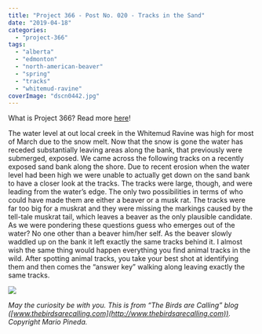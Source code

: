 ```yaml
---
title: "Project 366 - Post No. 020 - Tracks in the Sand"
date: "2019-04-18"
categories: 
  - "project-366"
tags: 
  - "alberta"
  - "edmonton"
  - "north-american-beaver"
  - "spring"
  - "tracks"
  - "whitemud-ravine"
coverImage: "dscn0442.jpg"
---
```


What is Project 366? Read more [here](https://thebirdsarecalling.com/2019/03/29/project-366/)!

The water level at out local creek in the Whitemud Ravine was high for most of March due to the snow melt. Now that the snow is gone the water has receded substantially leaving areas along the bank, that previously were submerged, exposed. We came across the following tracks on a recently exposed sand bank along the shore. Due to recent erosion when the water level had been high we were unable to actually get down on the sand bank to have a closer look at the tracks. The tracks were large, though, and were leading from the water’s edge. The only two possibilities in terms of who could have made them are either a beaver or a musk rat. The tracks were far too big for a muskrat and they were missing the markings caused by the tell-tale muskrat tail, which leaves a beaver as the only plausible candidate. As we were pondering these questions guess who emerges out of the water? No one other than a beaver him/her self. As the beaver slowly waddled up on the bank it left exactly the same tracks behind it. I almost wish the same thing would happen everything you find animal tracks in the wild. After spotting animal tracks, you take your best shot at identifying them and then comes the “answer key” walking along leaving exactly the same tracks.

![](images/dscn0442.jpg)

_May the curiosity be with you. This is from “The Birds are Calling” blog ([www.thebirdsarecalling.com](http://www.thebirdsarecalling.com)). Copyright Mario Pineda._
